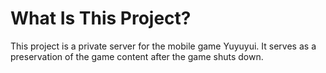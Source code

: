 ﻿# What Is This Project?

This project is a private server for the mobile game Yuyuyui.
It serves as a preservation of the game content after the game shuts down.
